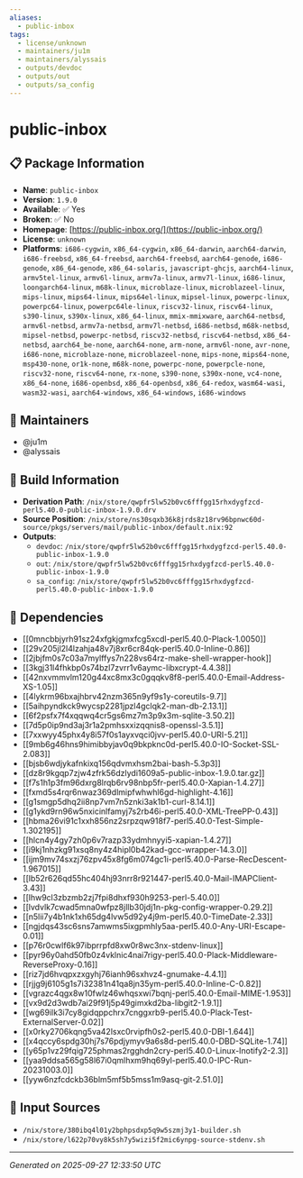 ```yaml
---
aliases:
  - public-inbox
tags:
  - license/unknown
  - maintainers/ju1m
  - maintainers/alyssais
  - outputs/devdoc
  - outputs/out
  - outputs/sa_config
---
```


# public-inbox

## 📋 Package Information

- **Name**: `public-inbox`
- **Version**: `1.9.0`
- **Available**: ✅ Yes
- **Broken**: ✅ No
- **Homepage**: [https://public-inbox.org/](https://public-inbox.org/)
- **License**: `unknown`
- **Platforms**: `i686-cygwin`, `x86_64-cygwin`, `x86_64-darwin`, `aarch64-darwin`, `i686-freebsd`, `x86_64-freebsd`, `aarch64-freebsd`, `aarch64-genode`, `i686-genode`, `x86_64-genode`, `x86_64-solaris`, `javascript-ghcjs`, `aarch64-linux`, `armv5tel-linux`, `armv6l-linux`, `armv7a-linux`, `armv7l-linux`, `i686-linux`, `loongarch64-linux`, `m68k-linux`, `microblaze-linux`, `microblazeel-linux`, `mips-linux`, `mips64-linux`, `mips64el-linux`, `mipsel-linux`, `powerpc-linux`, `powerpc64-linux`, `powerpc64le-linux`, `riscv32-linux`, `riscv64-linux`, `s390-linux`, `s390x-linux`, `x86_64-linux`, `mmix-mmixware`, `aarch64-netbsd`, `armv6l-netbsd`, `armv7a-netbsd`, `armv7l-netbsd`, `i686-netbsd`, `m68k-netbsd`, `mipsel-netbsd`, `powerpc-netbsd`, `riscv32-netbsd`, `riscv64-netbsd`, `x86_64-netbsd`, `aarch64_be-none`, `aarch64-none`, `arm-none`, `armv6l-none`, `avr-none`, `i686-none`, `microblaze-none`, `microblazeel-none`, `mips-none`, `mips64-none`, `msp430-none`, `or1k-none`, `m68k-none`, `powerpc-none`, `powerpcle-none`, `riscv32-none`, `riscv64-none`, `rx-none`, `s390-none`, `s390x-none`, `vc4-none`, `x86_64-none`, `i686-openbsd`, `x86_64-openbsd`, `x86_64-redox`, `wasm64-wasi`, `wasm32-wasi`, `aarch64-windows`, `x86_64-windows`, `i686-windows`
## 👥 Maintainers

- @ju1m
- @alyssais


## 🔧 Build Information

- **Derivation Path**: `/nix/store/qwpfr5lw52b0vc6fffgg15rhxdygfzcd-perl5.40.0-public-inbox-1.9.0.drv`
- **Source Position**: `/nix/store/ns30sqxb36k8jrds8z18rv96bpnwc60d-source/pkgs/servers/mail/public-inbox/default.nix:92`
- **Outputs**:
  - `devdoc`:  `/nix/store/qwpfr5lw52b0vc6fffgg15rhxdygfzcd-perl5.40.0-public-inbox-1.9.0`
  - `out`:  `/nix/store/qwpfr5lw52b0vc6fffgg15rhxdygfzcd-perl5.40.0-public-inbox-1.9.0`
  - `sa_config`:  `/nix/store/qwpfr5lw52b0vc6fffgg15rhxdygfzcd-perl5.40.0-public-inbox-1.9.0`

## 🔗 Dependencies

- [[0mncbbjyrh91sz24xfgkjgmxfcg5xcdl-perl5.40.0-Plack-1.0050]]
- [[29v205jl2l4lzahja48v7j8xr6cr84qk-perl5.40.0-Inline-0.86]]
- [[2jbjfm0s7c03a7mylffys7n228vs64rz-make-shell-wrapper-hook]]
- [[3kgj31l4fhkbp0s74bzl7zvrr1v6aymc-libxcrypt-4.4.38]]
- [[42nxvmmvlm120g44xc8mx3c0gqqkv8f8-perl5.40.0-Email-Address-XS-1.05]]
- [[4lykrm96bxajhbrv42nzm365n9yf9s1y-coreutils-9.7]]
- [[5aihpyndkck9wycsp2281jpzl4gclqk2-man-db-2.13.1]]
- [[6f2psfx7f4xqqwq4cr5gs6mz7m3p9x3m-sqlite-3.50.2]]
- [[7d5p0ip9nd3aj3r1a2pmhsxxizqqnis8-openssl-3.5.1]]
- [[7xxwyy45phx4y8i57f0s1ayxvqci0jvv-perl5.40.0-URI-5.21]]
- [[9mb6g46hns9himibbyjav0q9bkpknc0d-perl5.40.0-IO-Socket-SSL-2.083]]
- [[bjsb6wdjykafnkixq156qdvmxhsm2bai-bash-5.3p3]]
- [[dz8r9kgqp7zjw4zfrk56dzlydi1609a5-public-inbox-1.9.0.tar.gz]]
- [[f7s1h1p3fm96dxrg8lrqb6rv98nbp5fr-perl5.40.0-Xapian-1.4.27]]
- [[fxmd5s4rqr6nwaz369dlmipfwhwhl6gd-highlight-4.16]]
- [[g1smgp5dhq2ii8np7vm7n5znki3ak1b1-curl-8.14.1]]
- [[g1ykd9rn96w5nxicinlfamyj7s2rb46i-perl5.40.0-XML-TreePP-0.43]]
- [[hbma26vi91c1xxh856nz2srpzqw918f7-perl5.40.0-Test-Simple-1.302195]]
- [[hlcn4y4gy7zh0p6v7razp33ydmhnyyi5-xapian-1.4.27]]
- [[i9kj1nhzkg91xsq8ny4z4hipl0b42kad-gcc-wrapper-14.3.0]]
- [[ijm9mv74sxzj76zpv45x8fg6m074gc1i-perl5.40.0-Parse-RecDescent-1.967015]]
- [[lb52r626qd55hc404hj93nrr8r921447-perl5.40.0-Mail-IMAPClient-3.43]]
- [[lhw9cl3zbzmb2zj7fpi8dhxf930h9253-perl-5.40.0]]
- [[lvdvlk7cwad5mna0wfpz8jllb30jdj1n-pkg-config-wrapper-0.29.2]]
- [[n5lii7y4b1nk1xh65dg4lvw5d92y4j9m-perl5.40.0-TimeDate-2.33]]
- [[ngjdqs43sc6sns7amwms5ixgpmhly5aa-perl5.40.0-Any-URI-Escape-0.01]]
- [[p76r0cwlf6k97ibprrpfd8xw0r8wc3nx-stdenv-linux]]
- [[pyr96y0ahd50fb0z4vklnic4nai7rigy-perl5.40.0-Plack-Middleware-ReverseProxy-0.16]]
- [[riz7jd6hvqpxzxgyhj76ianh96sxhvz4-gnumake-4.4.1]]
- [[rjjg9j6105g1s7i32381n41qa8jn35ym-perl5.40.0-Inline-C-0.82]]
- [[vgrazc4qgx8w10fwlz46whqsxwi7bqnj-perl5.40.0-Email-MIME-1.953]]
- [[vx9d2d3wdb7ai29f91j5p49gimxkd2ba-libgit2-1.9.1]]
- [[wg69ilk3i7cy8gidqppchrx7cnggxrb9-perl5.40.0-Plack-Test-ExternalServer-0.02]]
- [[x0rky2706kqng5va42lsxc0rvipfh0s2-perl5.40.0-DBI-1.644]]
- [[x4qccy6spdg30hj7s76pdjymyv9a6s8d-perl5.40.0-DBD-SQLite-1.74]]
- [[y65p1vz29fqig725phmas2rgghdn2cry-perl5.40.0-Linux-Inotify2-2.3]]
- [[yaa9ddsa565g58l67i0qmlhxm9hq69yl-perl5.40.0-IPC-Run-20231003.0]]
- [[yyw6nzfcdckb36blm5mf5b5mss1m9asq-git-2.51.0]]

## 📁 Input Sources

- `/nix/store/380ibq4l01y2bphpsdxp5q9w5szmj3y1-builder.sh`
- `/nix/store/l622p70vy8k5sh7y5wizi5f2mic6ynpg-source-stdenv.sh`

---
*Generated on 2025-09-27 12:33:50 UTC*

